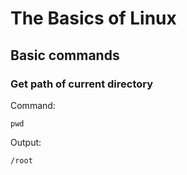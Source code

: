 # The Basics of Linux

## Basic commands

### Get path of current directory

Command: 

`pwd`

Output: 

`/root`

